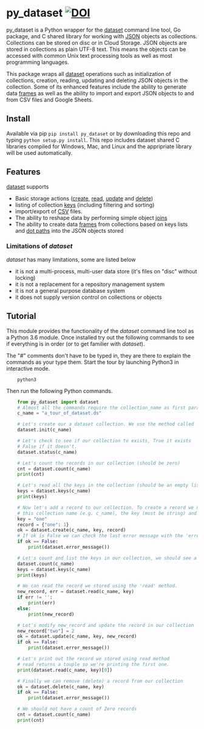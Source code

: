 
# py_dataset   [![DOI](https://data.caltech.edu/badge/175684474.svg)](https://data.caltech.edu/badge/latestdoi/175684474)

py_dataset is a Python wrapper for the [dataset](https://github.com/caltechlibrary/dataset) 
command line tool, Go package, and  C shared library for working with 
[JSON](https://en.wikipedia.org/wiki/JSON) objects as collections. 
Collections can be stored on disc or in 
Cloud Storage.  JSON objects are stored in collections as 
plain UTF-8 text. This means the objects can be accessed with common 
Unix text processing tools as well as most programming languages.

This package wraps all [dataset](docs/dataset.html) operations such 
as initialization of collections, creation, 
reading, updating and deleting JSON objects in the collection. Some of 
its enhanced features include the ability to generate data 
[frames](docs/frame.html) as well as the ability to 
import and export JSON objects to and from CSV files and Google Sheets.

## Install

Available via pip `pip install py_dataset` or by downloading this repo and
typing `python setup.py install`. This repo includes dataset shared C libraries
compiled for Windows, Mac, and Linux and the appripriate library will be used
automatically.

## Features

[dataset](https://caltechlibrary.github.io/dataset/docs/dataset) supports 

- Basic storage actions ([create](https://caltechlibrary.github.io/dataset/docs/create.html), [read](https://caltechlibrary.github.io/dataset/docs/read.html), [update](https://caltechlibrary.github.io/dataset/docs/update.html) and [delete](https://caltechlibrary.github.io/dataset/docs/delete.html))
- listing of collection [keys](docs/keys.html) (including filtering and sorting)
- import/export  of [CSV](https://caltechlibrary.github.io/dataset/how-to/working-with-csv.html) files.
- The ability to reshape data by performing simple object [joins](https://caltechlibrary.github.io/dataset/docs/join.html)
- The ability to create data [frames](https://caltechlibrary.github.io/dataset/docs/frame.html) from collections based 
  on keys lists and [dot paths](https://caltechlibrary.github.io/dataset/docs/dotpath.html) into the JSON objects stored

### Limitations of _dataset_

_dataset_ has many limitations, some are listed below

- it is not a multi-process, multi-user data store (it's files on "disc" without locking)
- it is not a replacement for a repository management system
- it is not a general purpose database system
- it does not supply version control on collections or objects

## Tutorial

This module provides the functionality of the _dataset_ command line tool as a Python 3.6 module.
Once installed try out the following commands to see if everything is in order (or to get familier with
_dataset_).

The "#" comments don't have to be typed in, they are there to explain the commands as your type them.
Start the tour by launching Python3 in interactive mode.

```shell
    python3
```

Then run the following Python commands.

```python
    from py_dataset import dataset
    # Almost all the commands require the collection_name as first paramter, we're storing that name in c_name for convience.
    c_name = "a_tour_of_dataset.ds"

    # Let's create our a dataset collection. We use the method called 'init' it returns True or False
    dataset.init(c_name)

    # Let's check to see if our collection to exists, True it exists
    # False if it doesn't.
    dataset.status(c_name)

    # Let's count the records in our collection (should be zero)
    cnt = dataset.count(c_name)
    print(cnt)

    # Let's read all the keys in the collection (should be an empty list)
    keys = dataset.keys(c_name)
    print(keys)

    # Now let's add a record to our collection. To create a record we need to know
    # this collection name (e.g. c_name), the key (most be string) and have a record (i.e. a dict literal or variable)
    key = "one"
    record = {"one": 1}
    ok = dataset.create(c_name, key, record)
    # If ok is False we can check the last error message with the 'error_message' method
    if ok == False:
        print(dataset.error_message())

    # Let's count and list the keys in our collection, we should see a count of '1' and a key of 'one'
    dataset.count(c_name)
    keys = dataset.keys(c_name)
    print(keys)

    # We can read the record we stored using the 'read' method.
    new_record, err = dataset.read(c_name, key)
    if err != '':
        print(err)
    else:
        print(new_record)

    # Let's modify new_record and update the record in our collection
    new_record["two"] = 2
    ok = dataset.update(c_name, key, new_record)
    if ok == False:
        print(dataset.error_message())

    # Let's print out the record we stored using read method
    # read returns a touple so we're printing the first one.
    print(dataset.read(c_name, key)[0])

    # Finally we can remove (delete) a record from our collection
    ok = dataset.delete(c_name, key)
    if ok == False:
        print(dataset.error_message())

    # We should not have a count of Zero records
    cnt = dataset.count(c_name)
    print(cnt)
```
